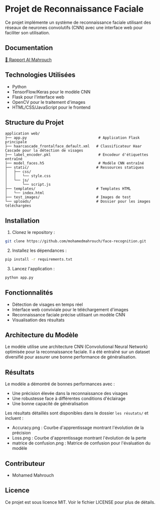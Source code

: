 # Projet de Reconnaissance Faciale

Ce projet implémente un système de reconnaissance faciale utilisant des réseaux de neurones convolutifs (CNN) avec une interface web pour faciliter son utilisation.

## Documentation

[📄 Rapport AI Mahrouch](../rapport_ai_mahrouch.pdf)




## Technologies Utilisées

- Python
- TensorFlow/Keras pour le modèle CNN
- Flask pour l'interface web
- OpenCV pour le traitement d'images
- HTML/CSS/JavaScript pour le frontend

## Structure du Projet

```
application web/
├── app.py                                 # Application Flask principale
├── haarcascade_frontalface_default.xml   # Classificateur Haar Cascade pour la détection de visages
├── label_encoder.pkl                      # Encodeur d'étiquettes entraîné
├── model_faces.h5                         # Modèle CNN entraîné
├── static/                               # Ressources statiques
│   ├── css/
│   │   └── style.css
│   └── js/
│       └── script.js
├── templates/                            # Templates HTML
│   └── index.html
├── test_images/                          # Images de test
└── uploads/                              # Dossier pour les images téléchargées
```

## Installation

1. Clonez le repository :
```bash
git clone https://github.com/mohamedmahrouch/face-recognition.git
```

2. Installez les dépendances :
```bash
pip install -r requirements.txt
```

3. Lancez l'application :
```bash
python app.py
```

## Fonctionnalités

- Détection de visages en temps réel
- Interface web conviviale pour le téléchargement d'images
- Reconnaissance faciale précise utilisant un modèle CNN
- Visualisation des résultats

## Architecture du Modèle

Le modèle utilise une architecture CNN (Convolutional Neural Network) optimisée pour la reconnaissance faciale. Il a été entraîné sur un dataset diversifié pour assurer une bonne performance de généralisation.

## Résultats

Le modèle a démontré de bonnes performances avec :
- Une précision élevée dans la reconnaissance des visages
- Une robustesse face à différentes conditions d'éclairage
- Une bonne capacité de généralisation

Les résultats détaillés sont disponibles dans le dossier `les résutats/` et incluent :
- Accuracy.png : Courbe d'apprentissage montrant l'évolution de la précision
- Loss.png : Courbe d'apprentissage montrant l'évolution de la perte
- matrice de confusion.png : Matrice de confusion pour l'évaluation du modèle

## Contributeur

- Mohamed Mahrouch

## Licence

Ce projet est sous licence MIT. Voir le fichier LICENSE pour plus de détails.
